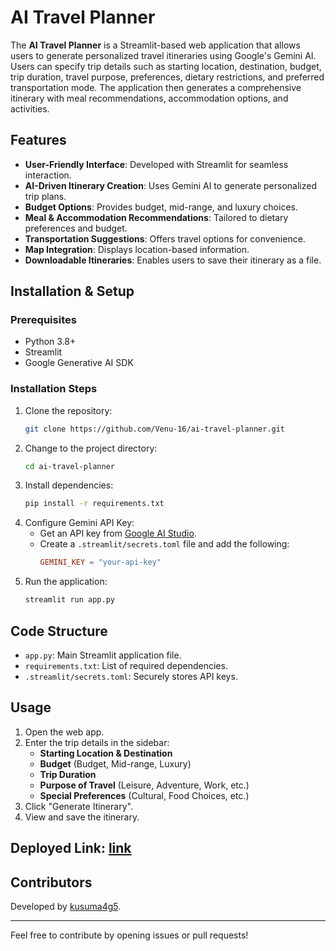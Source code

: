 # AI Travel Planner

The **AI Travel Planner** is a Streamlit-based web application that allows users to generate personalized travel itineraries using Google's Gemini AI. Users can specify trip details such as starting location, destination, budget, trip duration, travel purpose, preferences, dietary restrictions, and preferred transportation mode. The application then generates a comprehensive itinerary with meal recommendations, accommodation options, and activities.

## Features
- **User-Friendly Interface**: Developed with Streamlit for seamless interaction.
- **AI-Driven Itinerary Creation**: Uses Gemini AI to generate personalized trip plans.
- **Budget Options**: Provides budget, mid-range, and luxury choices.
- **Meal & Accommodation Recommendations**: Tailored to dietary preferences and budget.
- **Transportation Suggestions**: Offers travel options for convenience.
- **Map Integration**: Displays location-based information.
- **Downloadable Itineraries**: Enables users to save their itinerary as a file.

## Installation & Setup

### Prerequisites
- Python 3.8+
- Streamlit
- Google Generative AI SDK

### Installation Steps
1. Clone the repository:
   ```sh
   git clone https://github.com/Venu-16/ai-travel-planner.git
   ```
2. Change to the project directory:
   ```sh
   cd ai-travel-planner
   ```
3. Install dependencies:
   ```sh
   pip install -r requirements.txt
   ```
4. Configure Gemini API Key:
   - Get an API key from [Google AI Studio](https://ai.google.dev/).
   - Create a `.streamlit/secrets.toml` file and add the following:
     ```toml
     GEMINI_KEY = "your-api-key"
     ```
5. Run the application:
   ```sh
   streamlit run app.py
   ```

## Code Structure
- `app.py`: Main Streamlit application file.
- `requirements.txt`: List of required dependencies.
- `.streamlit/secrets.toml`: Securely stores API keys.

## Usage
1. Open the web app.
2. Enter the trip details in the sidebar:
   - **Starting Location & Destination**
   - **Budget** (Budget, Mid-range, Luxury)
   - **Trip Duration**
   - **Purpose of Travel** (Leisure, Adventure, Work, etc.)
   - **Special Preferences** (Cultural, Food Choices, etc.)
3. Click "Generate Itinerary".
4. View and save the itinerary.
## Deployed Link: [link](https://ai-travel-planner-igjylladwh.streamlit.app/)

## Contributors
Developed by [kusuma4g5](https://github.com/kusuma4g5).

---
Feel free to contribute by opening issues or pull requests!
